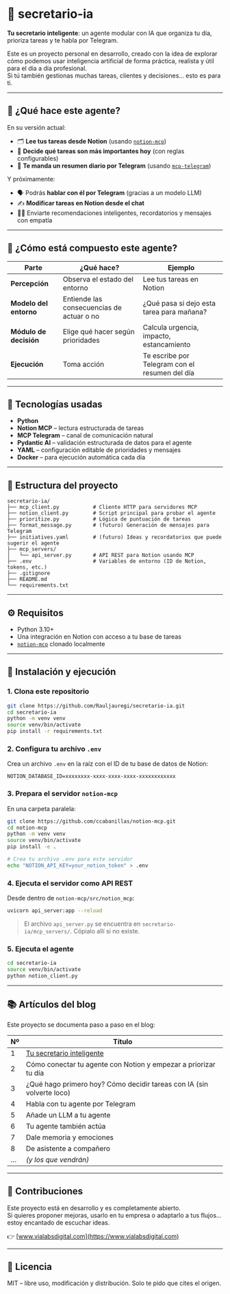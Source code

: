 # 🤖 secretario-ia

**Tu secretario inteligente**: un agente modular con IA que organiza tu día, prioriza tareas y te habla por Telegram.

Este es un proyecto personal en desarrollo, creado con la idea de explorar cómo podemos usar inteligencia artificial de forma práctica, realista y útil para el día a día profesional.  
Si tú también gestionas muchas tareas, clientes y decisiones… esto es para ti.

---

## 🚀 ¿Qué hace este agente?

En su versión actual:

- 🗂️ **Lee tus tareas desde Notion** (usando [`notion-mcp`](https://github.com/ccabanillas/notion-mcp))
- 🧠 **Decide qué tareas son más importantes hoy** (con reglas configurables)
- 💬 **Te manda un resumen diario por Telegram** (usando [`mcp-telegram`](https://github.com/sparfenyuk/mcp-telegram))

Y próximamente:

- 🗣️ Podrás **hablar con él por Telegram** (gracias a un modelo LLM)
- ✍️ **Modificar tareas en Notion desde el chat**
- 🧘‍♂️ Enviarte recomendaciones inteligentes, recordatorios y mensajes con empatía

---

## 🧠 ¿Cómo está compuesto este agente?

| Parte                 | ¿Qué hace?                            | Ejemplo                                           |
|----------------------|----------------------------------------|--------------------------------------------------|
| **Percepción**       | Observa el estado del entorno          | Lee tus tareas en Notion                         |
| **Modelo del entorno** | Entiende las consecuencias de actuar o no | ¿Qué pasa si dejo esta tarea para mañana?    |
| **Módulo de decisión** | Elige qué hacer según prioridades     | Calcula urgencia, impacto, estancamiento         |
| **Ejecución**        | Toma acción                            | Te escribe por Telegram con el resumen del día   |

---

## 🧰 Tecnologías usadas

- **Python**
- **Notion MCP** – lectura estructurada de tareas
- **MCP Telegram** – canal de comunicación natural
- **Pydantic AI** – validación estructurada de datos para el agente
- **YAML** – configuración editable de prioridades y mensajes
- **Docker** – para ejecución automática cada día

---

## 📁 Estructura del proyecto

```
secretario-ia/
├── mcp_client.py           # Cliente HTTP para servidores MCP
├── notion_client.py        # Script principal para probar el agente
├── prioritize.py           # Lógica de puntuación de tareas
├── format_message.py       # (futuro) Generación de mensajes para Telegram
├── initiatives.yaml        # (futuro) Ideas y recordatorios que puede sugerir el agente
├── mcp_servers/
│   └── api_server.py       # API REST para Notion usando MCP
├── .env                    # Variables de entorno (ID de Notion, tokens, etc.)
├── .gitignore
├── README.md
└── requirements.txt
```

---

## ⚙️ Requisitos

- Python 3.10+
- Una integración en Notion con acceso a tu base de tareas
- [`notion-mcp`](https://github.com/ccabanillas/notion-mcp) clonado localmente

---

## 🧪 Instalación y ejecución

### 1. Clona este repositorio

```bash
git clone https://github.com/Rauljauregi/secretario-ia.git
cd secretario-ia
python -m venv venv
source venv/bin/activate
pip install -r requirements.txt
```

### 2. Configura tu archivo `.env`

Crea un archivo `.env` en la raíz con el ID de tu base de datos de Notion:

```env
NOTION_DATABASE_ID=xxxxxxxx-xxxx-xxxx-xxxx-xxxxxxxxxxxx
```

### 3. Prepara el servidor `notion-mcp`

En una carpeta paralela:

```bash
git clone https://github.com/ccabanillas/notion-mcp.git
cd notion-mcp
python -m venv venv
source venv/bin/activate
pip install -e .

# Crea tu archivo .env para este servidor
echo "NOTION_API_KEY=your_notion_token" > .env
```

### 4. Ejecuta el servidor como API REST

Desde dentro de `notion-mcp/src/notion_mcp`:

```bash
uvicorn api_server:app --reload
```

> El archivo `api_server.py` se encuentra en `secretario-ia/mcp_servers/`. Cópialo allí si no existe.

### 5. Ejecuta el agente

```bash
cd secretario-ia
source venv/bin/activate
python notion_client.py
```

---

## 📚 Artículos del blog

Este proyecto se documenta paso a paso en el blog:

| Nº | Título |
|----|--------|
| 1 | [Tu secretario inteligente](https://mindfulml.vialabsdigital.com/post/secretario-inteligente-1/) |
| 2 | Cómo conectar tu agente con Notion y empezar a priorizar tu día |
| 3 | ¿Qué hago primero hoy? Cómo decidir tareas con IA (sin volverte loco) |
| 4 | Habla con tu agente por Telegram |
| 5 | Añade un LLM a tu agente |
| 6 | Tu agente también actúa |
| 7 | Dale memoria y emociones |
| 8 | De asistente a compañero |
| … | *(y los que vendrán)* |

---

## 🤝 Contribuciones

Este proyecto está en desarrollo y es completamente abierto.  
Si quieres proponer mejoras, usarlo en tu empresa o adaptarlo a tus flujos… estoy encantado de escuchar ideas.

👉 [www.vialabsdigital.com](https://www.vialabsdigital.com)

---

## 📝 Licencia

MIT – libre uso, modificación y distribución. Solo te pido que cites el origen.
